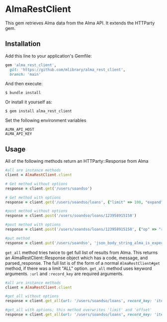 # AlmaRestClient

This gem retrieves Alma data from the Alma API. It extends the HTTParty gem.

## Installation

Add this line to your application's Gemfile:

```ruby
gem 'alma_rest_client',
  git: 'https://github.com/mlibrary/alma_rest_client', 
  branch: 'main'
```

And then execute:

    $ bundle install

Or install it yourself as:

    $ gem install alma_rest_client

Set the following environment variables
```
ALMA_API_HOST
ALMA_API_KEY
```
## Usage
All of the following methods return an HTTParty::Response from Alma
```ruby
#all are instance methods
client = AlmaRestClient.client

# Get method without options
response = client.get('/users/soandso')

# Get method with options
response = client.get('/users/soandso/loans', {"limit" => 100, "expand" => "renewable"}

#post method without options
response = client.post('/users/soandso/loans/123958915158')

#post method with options
response = client.post('/users/soandso/loans/123958915158', {"op" => "renew"})

#put method
response = client.put('/users/soandso', 'json_body_string_alma_is_expecting_to_receive')

```
`get_all` method tries twice to get full list of results from Alma. This returns an AlmaRestClient::Response object which has a code, message, and parsed_response. The full list is of the form of a normal `AlmaRestClient#get` method, if there was a limit "ALL" option. `get_all` method uses keyword arguments. `:url` and `:record_key` are required arguments.

```ruby
#all are instance methods
client = AlmaRestClient.client

#get_all without options
response = client.get_all(url: '/users/soandso/loans', record_key: 'item_loan')

#get_all with options; this method overwrites 'limit' and 'offset'
response = client.get_all(url: '/users/soandso/loans', record_key: 'item_loan', query: {"expand" => "renewable"})
```
